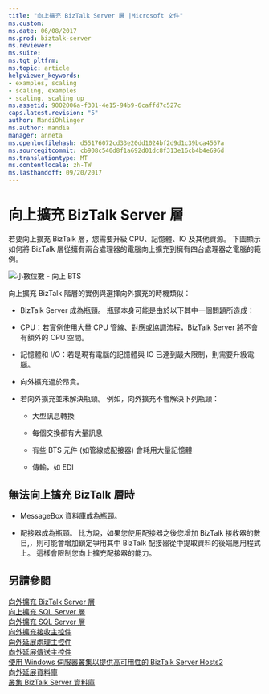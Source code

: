```yaml
---
title: "向上擴充 BizTalk Server 層 |Microsoft 文件"
ms.custom: 
ms.date: 06/08/2017
ms.prod: biztalk-server
ms.reviewer: 
ms.suite: 
ms.tgt_pltfrm: 
ms.topic: article
helpviewer_keywords:
- examples, scaling
- scaling, examples
- scaling, scaling up
ms.assetid: 9002006a-f301-4e15-94b9-6caffd7c527c
caps.latest.revision: "5"
author: MandiOhlinger
ms.author: mandia
manager: anneta
ms.openlocfilehash: d55176072cd33e20dd1024bf2d9d1c39bca4567a
ms.sourcegitcommit: cb908c540d8f1a692d01dc8f313e16cb4b4e696d
ms.translationtype: MT
ms.contentlocale: zh-TW
ms.lasthandoff: 09/20/2017
---
```

# <a name="scaling-up-the-biztalk-server-tier"></a>向上擴充 BizTalk Server 層
若要向上擴充 BizTalk 層，您需要升級 CPU、記憶體、IO 及其他資源。 下圖顯示如何將 BizTalk 層從擁有兩台處理器的電腦向上擴充到擁有四台處理器之電腦的範例。  
  
 ![小數位數 &#45; 向上 BTS](../core/media/scaleupbts.gif "ScaleUpBTS")  
  
 向上擴充 BizTalk 階層的實例與選擇向外擴充的時機類似：  
  
-   BizTalk Server 成為瓶頸。 瓶頸本身可能是由於以下其中一個問題所造成：  
  
-   CPU：若實例使用大量 CPU 管線、對應或協調流程，BizTalk Server 將不會有額外的 CPU 空間。  
  
-   記憶體和 I/O：若是現有電腦的記憶體與 IO 已達到最大限制，則需要升級電腦。  
  
-   向外擴充過於昂貴。  
  
-   若向外擴充並未解決瓶頸。 例如，向外擴充不會解決下列瓶頸：  
  
    -   大型訊息轉換  
  
    -   每個交換都有大量訊息  
  
    -   有些 BTS 元件 (如管線或配接器) 會耗用大量記憶體  
  
    -   傳輸，如 EDI  
  
## <a name="when-you-cant-scale-up-the-biztalk-tier"></a>無法向上擴充 BizTalk 層時  
  
-   MessageBox 資料庫成為瓶頸。  
  
-   配接器成為瓶頸。 比方說，如果您使用配接器之後您增加 BizTalk 接收器的數目,，則可能會增加鎖定爭用其中 BizTalk 配接器從中提取資料的後端應用程式上。 這樣會限制您向上擴充配接器的能力。  
  
## <a name="see-also"></a>另請參閱  
 [向外擴充 BizTalk Server 層](../core/scaling-out-the-biztalk-server-tier.md)   
 [向上擴充 SQL Server 層](../core/scaling-up-the-sql-server-tier.md)   
 [向外擴充 SQL Server 層](../core/scaling-out-the-sql-server-tier.md)   
 [向外擴充接收主控件](../core/scaled-out-receiving-hosts.md)   
 [向外延展處理主控件](../core/scaled-out-processing-hosts.md)   
 [向外延展傳送主控件](../core/scaled-out-sending-hosts.md)   
 [使用 Windows 伺服器叢集以提供高可用性的 BizTalk Server Hosts2](../core/use-windows-cluster-to-provide-high-availability-for-biztalk-hosts.md)   
 [向外延展資料庫](../core/scaled-out-databases.md)   
 [叢集 BizTalk Server 資料庫](../core/clustering-the-biztalk-server-databases1.md)